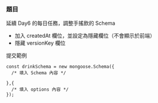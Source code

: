 ### 題目

延續 Day6 的每日任務，調整手搖飲的 Schema

- 加入 createdAt 欄位，並設定為隱藏欄位（不會顯示於前端）
- 隱藏 versionKey 欄位

提交範例

```javascript=
const drinkSchema = new mongoose.Schema({
  /* 填入 Schema 內容 */

},{
  /* 填入 options 內容 */
});
```
